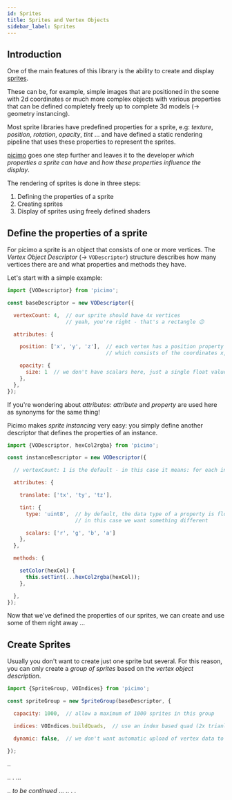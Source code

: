 ```yaml
---
id: Sprites
title: Sprites and Vertex Objects
sidebar_label: Sprites
---
```


## Introduction

One of the main features of this library is the ability to create and display [sprites](https://en.wikipedia.org/wiki/Sprite_(computer_graphics)).

These can be, for example, simple images that are positioned in the scene with 2d coordinates or much more complex objects with various properties that can be defined completely freely up to complete 3d models (&rarr; geometry instancing).

Most sprite libraries have predefined properties for a sprite, e.g: *texture*, *position*, *rotation*, *opacity*, *tint*
... and have defined a static rendering pipeline that uses these properties to represent the sprites.

[picimo](/spearwolf/picimo/tree/master/packages/picimo) goes one step further and leaves it to the developer *which properties a sprite can have* and *how these properties influence the display*.

The rendering of sprites is done in three steps:
1. Defining the properties of a sprite
2. Creating sprites
3. Display of sprites using freely defined shaders

## Define the properties of a sprite

For picimo a sprite is an object that consists of one or more vertices.
The *Vertex Object Descriptor* (&rarr; `VODescriptor`) structure describes how many vertices there are and what properties and methods they have.

Let's start with a simple example:

```js
import {VODescriptor} from 'picimo';

const baseDescriptor = new VODescriptor({

  vertexCount: 4,  // our sprite should have 4x vertices
                   // yeah, you're right - that's a rectangle 😉

  attributes: {

    position: ['x', 'y', 'z'],  // each vertex has a position property
                                // which consists of the coordinates x, y and z

    opacity: {
      size: 1  // we don't have scalars here, just a single float value
    },
  },
});

```

If you're wondering about *attributes*: *attribute* and *property* are used here as synonyms for the same thing!

Picimo makes *sprite instancing* very easy: you simply define another descriptor that defines the properties of an instance.

```js
import {VODescriptor, hexCol2rgba} from 'picimo';

const instanceDescriptor = new VODescriptor({

  // vertexCount: 1 is the default - in this case it means: for each instance

  attributes: {

    translate: ['tx', 'ty', 'tz'],

    tint: {
      type: 'uint8',  // by default, the data type of a property is float32
                      // in this case we want something different

      scalars: ['r', 'g', 'b', 'a']
    },
  },

  methods: {

    setColor(hexCol) {
      this.setTint(...hexCol2rgba(hexCol));
    },

  },
});

```

Now that we've defined the properties of our sprites, we can create and use some of them right away ...

## Create Sprites

Usually you don't want to create just one sprite but several. For this reason, you can only create a *group of sprites* based on the *vertex object description*.

```js
import {SpriteGroup, VOIndices} from 'picimo';

const spriteGroup = new SpriteGroup(baseDescriptor, {

  capacity: 1000,  // allow a maximum of 1000 sprites in this group

  indices: VOIndices.buildQuads,  // use an index based quad (2x trianlges) render call

  dynamic: false,  // we don't want automatic upload of vertex data to gpu on each frame

});

```

..

.. . ...


.. *to be continued* ... .. . .
